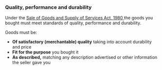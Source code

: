 ###  Quality, performance and durability

Under the [ Sale of Goods and Supply of Services Act, 1980
](http://www.irishstatutebook.ie/eli/1980/act/16/enacted/en/html) the goods
you bought must meet standards of quality, performance and durability.

Goods must be:

  * **Of satisfactory (merchantable) quality** taking into account durability and price 
  * **Fit for the purpose** you bought it 
  * **As described,** matching any description advertised or other information the seller gave you 

